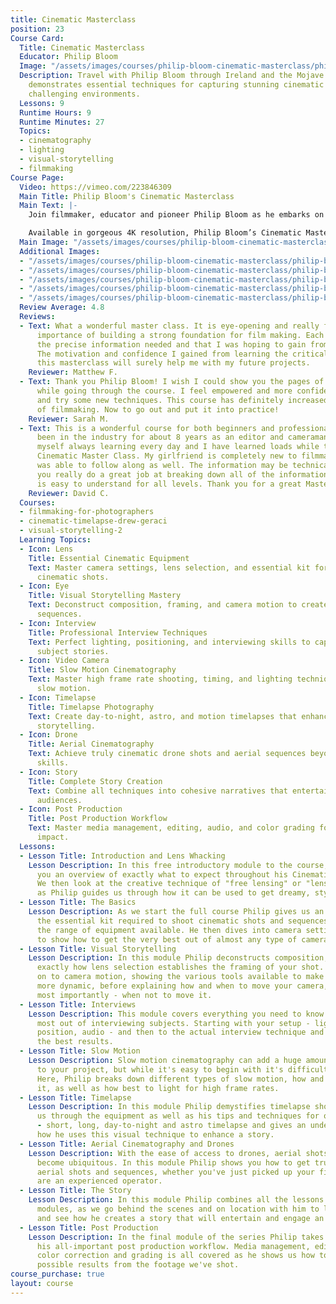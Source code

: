 ```yaml
---
title: Cinematic Masterclass
position: 23
Course Card:
  Title: Cinematic Masterclass
  Educator: Philip Bloom
  Image: "/assets/images/courses/philip-bloom-cinematic-masterclass/philip-bloom-cinematic-masterclass.jpg"
  Description: Travel with Philip Bloom through Ireland and the Mojave desert as he
    demonstrates essential techniques for capturing stunning cinematic images in various
    challenging environments.
  Lessons: 9
  Runtime Hours: 9
  Runtime Minutes: 27
  Topics:
  - cinematography
  - lighting
  - visual-storytelling
  - filmmaking
Course Page:
  Video: https://vimeo.com/223846309
  Main Title: Philip Bloom's Cinematic Masterclass
  Main Text: |-
    Join filmmaker, educator and pioneer Philip Bloom as he embarks on his most adventurous project to date. From the wind-swept coast of Ireland to the unforgiving heat of the Mojave desert, USA, travel with Philip as he guides you through the art and science of filmmaking, and shares his most important advice for capturing the style of cinematic images that have made him one of the world's most beloved independent filmmakers.

    Available in gorgeous 4K resolution, Philip Bloom’s Cinematic Masterclass is an eight hour journey that will educate, entertain and inspire you.
  Main Image: "/assets/images/courses/philip-bloom-cinematic-masterclass/philip-bloom-cinematic-masterclass-1.jpg"
  Additional Images:
  - "/assets/images/courses/philip-bloom-cinematic-masterclass/philip-bloom-cinematic-masterclass-2.jpg"
  - "/assets/images/courses/philip-bloom-cinematic-masterclass/philip-bloom-cinematic-masterclass-3.jpg"
  - "/assets/images/courses/philip-bloom-cinematic-masterclass/philip-bloom-cinematic-masterclass-4.jpg"
  - "/assets/images/courses/philip-bloom-cinematic-masterclass/philip-bloom-cinematic-masterclass-5.jpg"
  - "/assets/images/courses/philip-bloom-cinematic-masterclass/philip-bloom-cinematic-masterclass-6.jpg"
  Review Average: 4.8
  Reviews:
  - Text: What a wonderful master class. It is eye-opening and really focuses on the
      importance of building a strong foundation for film making. Each module has
      the precise information needed and that I was hoping to gain from Philip's perspective.
      The motivation and confidence I gained from learning the critical skills in
      this masterclass will surely help me with my future projects.
    Reviewer: Matthew F.
  - Text: Thank you Philip Bloom! I wish I could show you the pages of notes I wrote
      while going through the course. I feel empowered and more confident to go out
      and try some new techniques. This course has definitely increased my knowledge
      of filmmaking. Now to go out and put it into practice!
    Reviewer: Sarah M.
  - Text: This is a wonderful course for both beginners and professionals. I have
      been in the industry for about 8 years as an editor and cameraman and I find
      myself always learning every day and I have learned loads while taking Philip's
      Cinematic Master Class. My girlfriend is completely new to filmmaking and she
      was able to follow along as well. The information may be technical but Philip
      you really do a great job at breaking down all of the information in a way that
      is easy to understand for all levels. Thank you for a great Masterclass!
    Reviewer: David C.
  Courses:
  - filmmaking-for-photographers
  - cinematic-timelapse-drew-geraci
  - visual-storytelling-2
  Learning Topics:
  - Icon: Lens
    Title: Essential Cinematic Equipment
    Text: Master camera settings, lens selection, and essential kit for professional
      cinematic shots.
  - Icon: Eye
    Title: Visual Storytelling Mastery
    Text: Deconstruct composition, framing, and camera motion to create dynamic, engaging
      sequences.
  - Icon: Interview
    Title: Professional Interview Techniques
    Text: Perfect lighting, positioning, and interviewing skills to capture compelling
      subject stories.
  - Icon: Video Camera
    Title: Slow Motion Cinematography
    Text: Master high frame rate shooting, timing, and lighting techniques for impactful
      slow motion.
  - Icon: Timelapse
    Title: Timelapse Photography
    Text: Create day-to-night, astro, and motion timelapses that enhance narrative
      storytelling.
  - Icon: Drone
    Title: Aerial Cinematography
    Text: Achieve truly cinematic drone shots and aerial sequences beyond basic operator
      skills.
  - Icon: Story
    Title: Complete Story Creation
    Text: Combine all techniques into cohesive narratives that entertain and engage
      audiences.
  - Icon: Post Production
    Title: Post Production Workflow
    Text: Master media management, editing, audio, and color grading for maximum footage
      impact.
  Lessons:
  - Lesson Title: Introduction and Lens Whacking
    Lesson Description: In this free introductory module to the course, Philip gives
      you an overview of exactly what to expect throughout his Cinematic Masterclass.
      We then look at the creative technique of "free lensing" or "lens whacking"
      as Philip guides us through how it can be used to get dreamy, stylised shots.
  - Lesson Title: The Basics
    Lesson Description: As we start the full course Philip gives us an overview of
      the essential kit required to shoot cinematic shots and sequences, as well as
      the range of equipment available. He then dives into camera settings and setup
      to show how to get the very best out of almost any type of camera.
  - Lesson Title: Visual Storytelling
    Lesson Description: In this module Philip deconstructs composition, showing you
      exactly how lens selection establishes the framing of your shot. He then moves
      on to camera motion, showing the various tools available to make your shots
      more dynamic, before explaining how and when to move your camera, and perhaps
      most importantly - when not to move it.
  - Lesson Title: Interviews
    Lesson Description: This module covers everything you need to know to get the
      most out of interviewing subjects. Starting with your setup - lighting, camera
      position, audio - and then to the actual interview technique and how to get
      the best results.
  - Lesson Title: Slow Motion
    Lesson Description: Slow motion cinematography can add a huge amount of impact
      to your project, but while it's easy to begin with it's difficult to master.
      Here, Philip breaks down different types of slow motion, how and when to use
      it, as well as how best to light for high frame rates.
  - Lesson Title: Timelapse
    Lesson Description: In this module Philip demystifies timelapse shots. He steps
      us through the equipment as well as his tips and techniques for of all styles
      - short, long, day-to-night and astro timelapse and gives an understanding of
      how he uses this visual technique to enhance a story.
  - Lesson Title: Aerial Cinematography and Drones
    Lesson Description: With the ease of access to drones, aerial shots have almost
      become ubiquitous. In this module Philip shows you how to get truly cinematic
      aerial shots and sequences, whether you've just picked up your first drone or
      are an experienced operator.
  - Lesson Title: The Story
    Lesson Description: In this module Philip combines all the lessons of the previous
      modules, as we go behind the scenes and on location with him to learn his process,
      and see how he creates a story that will entertain and engage an audience.
  - Lesson Title: Post Production
    Lesson Description: In the final module of the series Philip takes us through
      his all-important post production workflow. Media management, editing, audio,
      color correction and grading is all covered as he shows us how to get the best
      possible results from the footage we've shot.
course_purchase: true
layout: course
---
```


